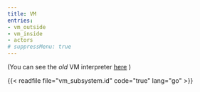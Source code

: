 ```yaml
---
title: VM
entries:
- vm_outside
- vm_inside
- actors
# suppressMenu: true
---
```


(You can see the _old_ VM interpreter [here](docs/systems/filecoin_blockchain/vm/vm_interpreter_old) )

{{< readfile file="vm_subsystem.id" code="true" lang="go" >}}
